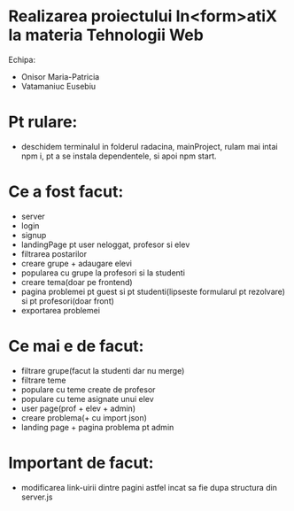 # Realizarea proiectului In&lt;form&gt;atiX la materia Tehnologii Web 
Echipa:
- Onisor Maria-Patricia
- Vatamaniuc Eusebiu


# Pt rulare:
- deschidem terminalul in folderul radacina, mainProject, rulam mai intai npm i, pt a se instala dependentele, si apoi npm start.

# Ce a fost facut:
- server
- login
- signup
- landingPage pt user neloggat, profesor si elev
- filtrarea postarilor
- creare grupe + adaugare elevi
- popularea cu grupe la profesori si la studenti
- creare tema(doar pe frontend)
- pagina problemei pt guest si pt studenti(lipseste formularul pt rezolvare) si pt profesori(doar front)
- exportarea problemei

# Ce mai e de facut:
- filtrare grupe(facut la studenti dar nu merge)
- filtrare teme
- populare cu teme create de profesor
- populare cu teme asignate unui elev
- user page(prof + elev + admin)
- creare problema(+ cu import json)
- landing page + pagina problema pt admin

# Important de facut: 
- modificarea link-uirii dintre pagini astfel incat sa fie dupa structura din server.js
